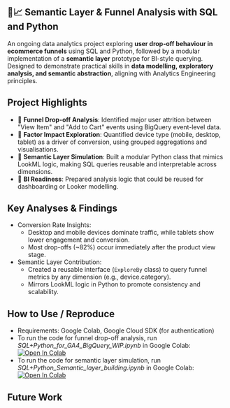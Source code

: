## 🛒📈 Semantic Layer & Funnel Analysis with SQL and Python
An ongoing data analytics project exploring **user drop-off behaviour in ecommerce funnels** using SQL and Python, followed by a modular implementation of a **semantic layer** prototype for BI-style querying. Designed to demonstrate practical skills in **data modelling, exploratory analysis, and semantic abstraction**, aligning with Analytics Engineering principles.

## Project Highlights
- 🛒 **Funnel Drop-off Analysis**: Identified major user attrition between "View Item" and "Add to Cart" events using BigQuery event-level data.
- 📱 **Factor Impact Exploration**: Quantified device type (mobile, desktop, tablet) as a driver of conversion, using grouped aggregations and visualisations.
- 🧩 **Semantic Layer Simulation**: Built a modular Python class that mimics LookML logic, making SQL queries reusable and interpretable across dimensions.
- 🎯 **BI Readiness**: Prepared analysis logic that could be reused for dashboarding or Looker modelling.

## Key Analyses & Findings
- Conversion Rate Insights:
  - Desktop and mobile devices dominate traffic, while tablets show lower engagement and conversion.
  - Most drop-offs (~82%) occur immediately after the product view stage.
- Semantic Layer Contribution:
  - Created a reusable interface (`ExploreBy` class) to query funnel metrics by any dimension (e.g., device.category).
  - Mirrors LookML logic in Python to promote consistency and scalability.
 
## How to Use / Reproduce
- Requirements: Google Colab, Google Cloud SDK (for authentication)
- To run the code for funnel drop-off analysis, run _SQL+Python_for_GA4_BigQuery_WIP.ipynb_ in Google Colab: [![Open In Colab](https://colab.research.google.com/assets/colab-badge.svg)](https://colab.research.google.com/github/Rong-Ding/sql-explore-semantica/blob/master/SQL%2BPython_for_GA4_BigQuery_WIP.ipynb)
- To run the code for semantic layer simulation, run _SQL+Python_Semantic_layer_building.ipynb_ in Google Colab: [![Open In Colab](https://colab.research.google.com/assets/colab-badge.svg)](https://colab.research.google.com/github/Rong-Ding/sql-explore-semantica/blob/master/SQL%2BPython_Semantic_layer_building.ipynb)

## Future Work
